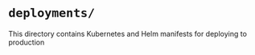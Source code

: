 # `deployments/`

This directory contains Kubernetes and Helm manifests for deploying to production
